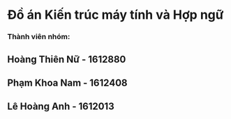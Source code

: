 # Đồ án Kiến trúc máy tính và Hợp ngữ

### Thành viên nhóm:
## Hoàng Thiên Nữ  - 1612880
## Phạm Khoa Nam   - 1612408
## Lê Hoàng Anh    - 1612013
